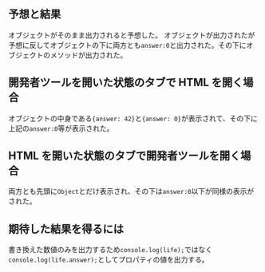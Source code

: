 ## 予想と結果
オブジェクトがそのまま出力されると予想した。
オブジェクトが出力されたが予想に反してオブジェクトの下に両方とも`answer:0`と出力された。その下にオブジェクトのメソッドが出力された。

## 開発者ツールを開いた状態のタブで HTML を開く場合
オブジェクトの中身である`{answer: 42}`と`{answer: 0}`が表示されて、その下に上記の`answer:0`等が表示された。

## HTML を開いた状態のタブで開発者ツールを開く場合
両方とも先頭に`Object`とだけ表示され、その下は`answer:0`以下が同様の表示がされた。

## 期待した結果を得るには
書き換えた数値のみを出力するため`console.log(life);`ではなく`console.log(life.answer);`としてプロパティの値を出力する。
